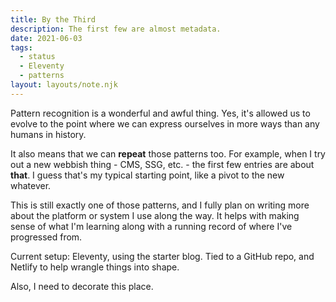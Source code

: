 ```yaml
---
title: By the Third
description: The first few are almost metadata.
date: 2021-06-03
tags:
  - status
  - Eleventy
  - patterns
layout: layouts/note.njk
---
```

Pattern recognition is a wonderful and awful thing. Yes, it's allowed us to evolve to the point where we can express ourselves in more ways than any humans in history.

It also means that we can __repeat__ those patterns too. For example, when I try out a new webbish thing - CMS, SSG, etc. - the first few entries are about __that__. I guess that's my typical starting point, like a pivot to the new whatever.

This is still exactly one of those patterns, and I fully plan on writing more about the platform or system I use along the way. It helps with making sense of what I'm learning along with a running record of where I've progressed from.

Current setup: Eleventy, using the starter blog. Tied to a GitHub repo, and Netlify to help wrangle things into shape.

Also, I need to decorate this place.

